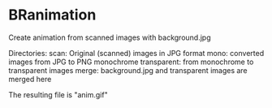 # BRanimation

Create animation from scanned images with background.jpg


Directories:
scan: Original (scanned) images in JPG format
mono: converted images from JPG to PNG monochrome
transparent: from monochrome to transparent images
merge: background.jpg and transparent images are merged here

The resulting file is "anim.gif"
